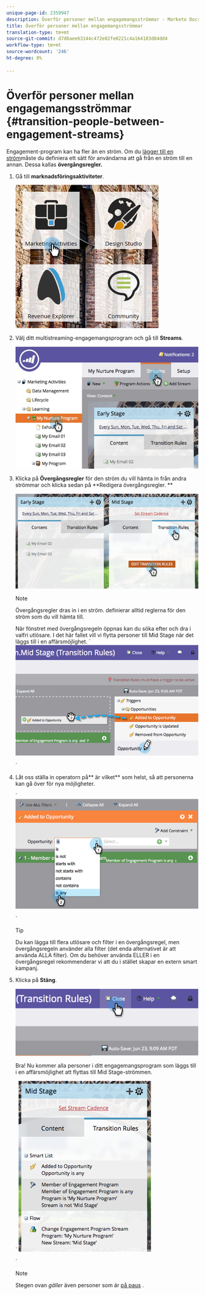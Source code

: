 ```yaml
---
unique-page-id: 2359947
description: Överför personer mellan engagemangsströmmar - Marketo Docs - Produktdokumentation
title: Överför personer mellan engagemangsströmmar
translation-type: tm+mt
source-git-commit: d7d6aee63144c472e02fe0221c4a164183d04dd4
workflow-type: tm+mt
source-wordcount: '246'
ht-degree: 0%

---
```



# Överför personer mellan engagemangsströmmar {#transition-people-between-engagement-streams}

Engagement-program kan ha fler än en ström. Om du [lägger till en ström](../../../../product-docs/email-marketing/drip-nurturing/creating-an-engagement-program/add-a-stream.md)måste du definiera ett sätt för användarna att gå från en ström till en annan. Dessa kallas **övergångsregler.**

1. Gå till **marknadsföringsaktiviteter**.

   ![](assets/ma.png)

1. Välj ditt multistreaming-engagemangsprogram och gå till **Streams**.

   ![](assets/multistream.jpg)

1. Klicka på **Övergångsregler** för den ström du vill hämta in från andra strömmar och klicka sedan på **Redigera övergångsregler. **

   ![](assets/image2014-9-15-18-3a10-3a18.png)

   >[!NOTE]
   >
   >Övergångsregler dras in i en ström. definierar alltid reglerna för den ström som du vill hämta till.

   När fönstret med övergångsregeln öppnas kan du söka efter och dra i valfri utlösare. I det här fallet vill vi flytta personer till Mid Stage när det läggs till i en affärsmöjlighet.
` ![](assets/image2014-9-15-18-3a10-3a46.png)

   `

1. Låt oss ställa in operatorn på** är vilket** som helst, så att personerna kan gå över för nya möjligheter.

   ` ![](assets/image2014-9-15-18-3a11-3a14.png)

   `

   >[!TIP]
   >
   >Du kan lägga till flera utlösare och filter i en övergångsregel, men övergångsregeln använder alla filter (det enda alternativet är att använda ALLA filter). Om du behöver använda ELLER i en övergångsregel rekommenderar vi att du i stället skapar en extern smart kampanj.

1. Klicka på **Stäng**.

   ![](assets/image2014-9-15-18-3a11-3a23.png)

   Bra! Nu kommer alla personer i ditt engagemangsprogram som läggs till i en affärsmöjlighet att flyttas till Mid Stage-strömmen.

   ` ![](assets/image2014-9-15-18-3a11-3a29.png)

   `

   >[!NOTE]
   >
   >Stegen ovan *gäller* även personer som är [på paus](http://docs.marketo.com/display/DOCS/Pause+People+in+an+Engagement+Program) .

